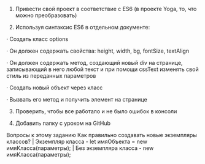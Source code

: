 1) Привести свой проект в соответствие с ES6 (в проекте Yoga, то, что можно преобразовать)

2) Используя синтаксис ES6 в отдельном документе:

·        Создать класс options

·        Он должен содержать свойства: height, width, bg, fontSize, textAlign

·        Он должен содержать метод, создающий новый div на странице, записывающий в него любой текст и при помощи cssText изменять свой стиль из переданных параметров

·        Создать новый объект через класс

·        Вызвать его метод и получить элемент на странице

3) Проверить, чтобы все работало и не было ошибок в консоли

4) Добавить папку с уроком на GitHub

Вопросы к этому заданию
Как правильно создавать новые экземпляры классов? | Экземпляр класса - let имяОбъекта =  new  имяКласса(параметры);
                                                  |  Без экземпляра класса  - new имяКласса(параметры);